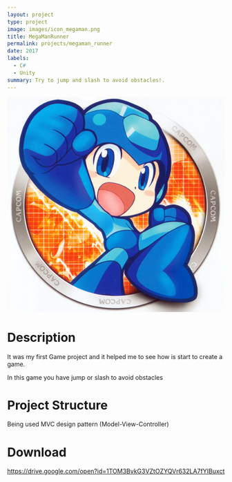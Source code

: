 ```yaml
---
layout: project
type: project
image: images/icon_megaman.png
title: MegaManRunner
permalink: projects/megaman_runner
date: 2017
labels:
  - C#
  - Unity
summary: Try to jump and slash to avoid obstacles!.
---
```


<img class="ui medium right floated rounded image" src="../images/icon_megaman.png">

# Description
It was my first Game project and it helped me to see how is start to create a game.

In this game you have jump or slash to avoid obstacles 

# Project Structure
Being used MVC design pattern (Model-View-Controller)

# Download
https://drive.google.com/open?id=1TOM3BvkG3VZtOZYQVr632LA7fYIBuxct